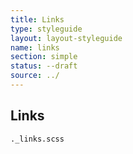 ```yaml
---
title: Links
type: styleguide
layout: layout-styleguide
name: links
section: simple
status: --draft
source: ../
---
```



<main markdown="1">

## Links

`._links.scss`

<!-- 
## Links

[tbd]
 -->

</main>